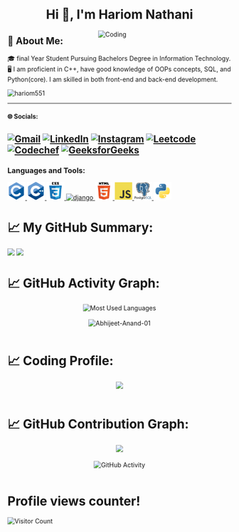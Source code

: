 

<h1 align="center">Hi 👋, I'm Hariom Nathani</h1>
<img align="right" alt="Coding" width="300" src="https://as2.ftcdn.net/v2/jpg/01/35/92/85/1000_F_135928597_xU5EzKq6vpOeXPX5vsbI48zfVVkSRlrF.jpg">


## 💫 About Me:
🎓 final Year Student Pursuing Bachelors Degree in Information Technology. <br>
🖥  I am proficient in C++, have good knowledge of OOPs concepts, SQL, and Python(core).
I am skilled in both front-end and back-end development.




<p align="left"> <img src="https://komarev.com/ghpvc/?username=hariom551&label=visitors%20&color=0e75b6&style=flat" alt="hariom551" /> </p>

---
#### 🌐 Socials:

[![Gmail](https://img.shields.io/badge/Gmail-D14836?&logo=gmail&logoColor=white)](mailto:hariomnathani551@gmail.com)
[![LinkedIn](https://img.shields.io/badge/LinkedIn-0077B5?&logo=linkedin&logoColor=white)](https://linkedin.com/in/hariom-nathani-64b8a5202)
[![Instagram](https://img.shields.io/badge/Instagram-E4405F?&logo=instagram&logoColor=white)](https://instagram.com/nathani_hariom)
[![Leetcode](https://img.shields.io/badge/-Leetcode-36454F?&logo=Leetcode&logoColor=white)]([https://www.codechef.com/users/hariom_811](https://www.leetcode.com/hariom_nathani))
[![Codechef](https://img.shields.io/badge/-CodeChef-5B4638?&logo=CodeChef&logoColor=white)](https://www.codechef.com/users/hariom_811)
[![GeeksforGeeks](https://img.shields.io/badge/GeeksforGeeks-008000?&logo=GeeksforGeeks&logoColor=white)](https://auth.geeksforgeeks.org/user/hariomnathani551)
---


<h3 align="left">Languages and Tools:</h3>
<p align="left"> <a href="https://www.cprogramming.com/" target="_blank" rel="noreferrer"> <img src="https://raw.githubusercontent.com/devicons/devicon/master/icons/c/c-original.svg" alt="c" width="40" height="40"/> </a> <a href="https://www.w3schools.com/cpp/" target="_blank" rel="noreferrer"> <img src="https://raw.githubusercontent.com/devicons/devicon/master/icons/cplusplus/cplusplus-original.svg" alt="cplusplus" width="40" height="40"/> </a> <a href="https://www.w3schools.com/css/" target="_blank" rel="noreferrer"> <img src="https://raw.githubusercontent.com/devicons/devicon/master/icons/css3/css3-original-wordmark.svg" alt="css3" width="40" height="40"/> </a> <a href="https://www.djangoproject.com/" target="_blank" rel="noreferrer"> <img src="https://cdn.worldvectorlogo.com/logos/django.svg" alt="django" width="40" height="40"/> </a> <a href="https://www.w3.org/html/" target="_blank" rel="noreferrer"> <img src="https://raw.githubusercontent.com/devicons/devicon/master/icons/html5/html5-original-wordmark.svg" alt="html5" width="40" height="40"/> </a> <a href="https://developer.mozilla.org/en-US/docs/Web/JavaScript" target="_blank" rel="noreferrer"> <img src="https://raw.githubusercontent.com/devicons/devicon/master/icons/javascript/javascript-original.svg" alt="javascript" width="40" height="40"/> </a> <a href="https://www.postgresql.org" target="_blank" rel="noreferrer"> <img src="https://raw.githubusercontent.com/devicons/devicon/master/icons/postgresql/postgresql-original-wordmark.svg" alt="postgresql" width="40" height="40"/> </a> <a href="https://www.python.org" target="_blank" rel="noreferrer"> <img src="https://raw.githubusercontent.com/devicons/devicon/master/icons/python/python-original.svg" alt="python" width="40" height="40"/> </a> </p>

 # 📈 My GitHub Summary:
<p align="center">



![](http://github-profile-summary-cards.vercel.app/api/cards/most-commit-language?username=hariom551&theme=monokai)
![](http://github-profile-summary-cards.vercel.app/api/cards/stats?username=hariom551&theme=monokai)
 </p>


 # 📈 GitHub Activity Graph:
 <p align="center">
<img src = "https://github-readme-stats.vercel.app/api/top-langs/?username=hariom551&show_icons=true&layout=compact&theme=monokai" alt="Most Used Languages"><br><br>
<img src = "https://github-readme-streak-stats.herokuapp.com?user=hariom551&theme=monokai&ring=DD2727&fire=DD2727&dates=DD6227&sideNums=176FC5&sideLabels=1E90FF" alt="Abhijeet-Anand-01" /><br><br>



   # 📈 Coding Profile:
  <p align="center">
<img src="https://leetcard.jacoblin.cool/Hariom_Nathani?theme=dark&font=Poppins&ext=contest"><br><br>
</p>

# 📈 GitHub Contribution Graph:
 <p align="center">
 <img src="https://github-profile-summary-cards.vercel.app/api/cards/profile-details?username=hariom551&theme=monokai"/><br><br>
 <img src = "https://lostgirljourney-on-github.herokuapp.com/graph?username=deepika408&theme=xcode&bg_color=000000&hide_border=true" alt="GitHub Activity" /><br><br>
 </p>

# Profile views counter!

![Visitor Count](https://profile-counter.glitch.me/{hariom551}/count.svg)
<a href="https://icons8.com/icon/40669/c++">


